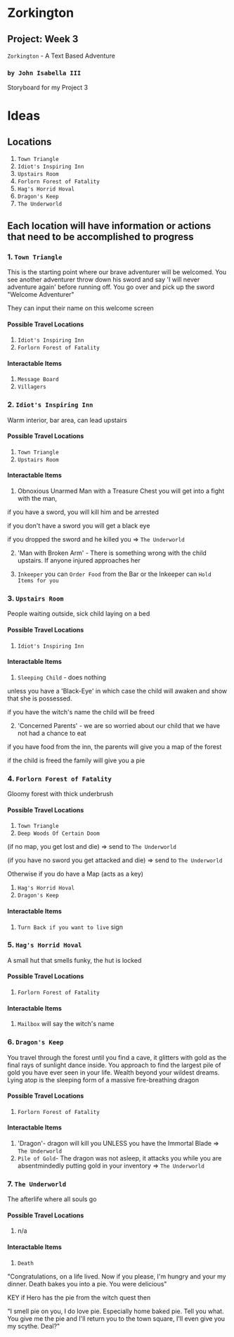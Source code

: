 # Zorkington
## Project: Week 3
`Zorkington` - A Text Based Adventure
### `by John Isabella III`

Storyboard for my Project 3

# Ideas
## Locations
1. `Town Triangle`
2. `Idiot's Inspiring Inn`
3. `Upstairs Room`
4. `Forlorn Forest of Fatality`
5. `Hag's Horrid Hoval`
6. `Dragon's Keep`
7. `The Underworld`

## Each location will have information or actions that need to be accomplished to progress


### 1. `Town Triangle`
This is the starting point where our brave adventurer will be welcomed.
You see another adventurer throw down his sword and say 'I will never adventure again' before running off.
You go over and pick up the sword "Welcome Adventurer"

They can input their name on this welcome screen

#### Possible Travel Locations
1. `Idiot's Inspiring Inn`
2. `Forlorn Forest of Fatality`

#### Interactable Items
1. `Message Board`
2. `Villagers`


### 2. `Idiot's Inspiring Inn`
Warm interior, bar area, can lead upstairs

#### Possible Travel Locations
1. `Town Triangle`
2. `Upstairs Room`

#### Interactable Items
1. Obnoxious Unarmed Man with a Treasure Chest
you will get into a fight with the man,

if you have a sword, you will kill him and be arrested

if you don't have a sword you will get a black eye

if you dropped the sword and he killed you => `The Underworld`

2. 'Man with Broken Arm' - There is something wrong with the child upstairs.  If anyone injured approaches her

3. `Inkeeper` you can `Order Food` from the Bar or the Inkeeper can `Hold Items for you`

### 3. `Upstairs Room`
People waiting outside, sick child laying on a bed

#### Possible Travel Locations
1. `Idiot's Inspiring Inn`

#### Interactable Items
1. `Sleeping Child` - does nothing

unless you have a 'Black-Eye' in which case the child will awaken and show that she is possessed.

if you have the witch's name the child will be freed

2. 'Concerned Parents' - we are so worried about our child that we have not had a chance to eat

if you have food from the inn, the parents will give you a map of the forest

if the child is freed the family will give you a pie




### 4. `Forlorn Forest of Fatality`
Gloomy forest with thick underbrush

#### Possible Travel Locations
1. `Town Triangle`
2. `Deep Woods Of Certain Doom`

(if no map, you get lost and die) => send to `The Underworld`

(if you have no sword you get attacked and die) => send to `The Underworld`

Otherwise if you do have a Map (acts as a key)
1. `Hag's Horrid Hoval`
2. `Dragon's Keep`

#### Interactable Items
1. `Turn Back if you want to live` sign



### 5. `Hag's Horrid Hoval`
A small hut that smells funky, the hut is locked

#### Possible Travel Locations
1. `Forlorn Forest of Fatality`

#### Interactable Items
1. `Mailbox` will say the witch's name


### 6. `Dragon's Keep`
You travel through the forest until you find a cave, it glitters with gold as the final rays of sunlight dance inside.  You approach to find the largest pile of gold you have ever seen in your life.  Wealth beyond your wildest dreams.  Lying atop is the sleeping form of a massive fire-breathing dragon

#### Possible Travel Locations
1. `Forlorn Forest of Fatality`

#### Interactable Items
1. 'Dragon'- dragon will kill you UNLESS you have the Immortal Blade => `The Underworld`
2. `Pile of Gold`- The dragon was not asleep, it attacks you while you are absentmindedly putting gold in your inventory => `The Underworld`


### 7. `The Underworld`
The afterlife where all souls go

#### Possible Travel Locations
1. n/a

#### Interactable Items
1. `Death`

"Congratulations, on a life lived.  Now if you please, I'm hungry and your my dinner.  Death bakes you into a pie.  You were delicious"

KEY if Hero has the pie from the witch quest then

"I smell pie on you, I do love pie.  Especially home baked pie.  Tell you what.  You give me the pie and I'll return you to the town square, I'll even give you my scythe.  Deal?"